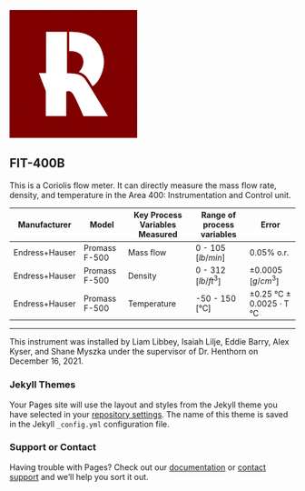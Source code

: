 ![RHIT Logo](https://raw.githubusercontent.com/henthornlab/ProcessAnalytics/master/RHITlogo.png)

## FIT-400B 

This is a Coriolis flow meter. It can directly measure the mass flow rate, density, and temperature in the Area 400: Instrumentation and Control unit.

|Manufacturer|Model| Key Process Variables Measured| Range  of process variables | Error |
|-|-|-|-|-|
|Endress+Hauser|Promass F-500|Mass flow|0 - 105 [$lb/min$]| 0.05% o.r. |
|Endress+Hauser|Promass F-500|Density|0 - 312 [$lb/ft^3$]| ±0.0005 [$g/cm^3$]| 
|Endress+Hauser|Promass F-500|Temperature|-50 - 150 [°C] | ±0.25 °C ± 0.0025 · T °C|

___
This instrument was installed by Liam Libbey, Isaiah Lilje, Eddie Barry, Alex Kyser, and Shane Myszka under the supervisor of Dr. Henthorn on December 16, 2021.


### Jekyll Themes

Your Pages site will use the layout and styles from the Jekyll theme you have selected in your [repository settings](https://github.com/henthornlab/FIT-400B/settings/pages). The name of this theme is saved in the Jekyll `_config.yml` configuration file.

### Support or Contact

Having trouble with Pages? Check out our [documentation](https://docs.github.com/categories/github-pages-basics/) or [contact support](https://support.github.com/contact) and we’ll help you sort it out.
